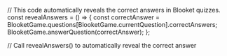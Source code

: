// This code automatically reveals the correct answers in Blooket quizzes.
const revealAnswers = () => {
    const correctAnswer = BlooketGame.questions[BlooketGame.currentQuestion].correctAnswers;
    BlooketGame.answerQuestion(correctAnswer);
};

// Call revealAnswers() to automatically reveal the correct answer
